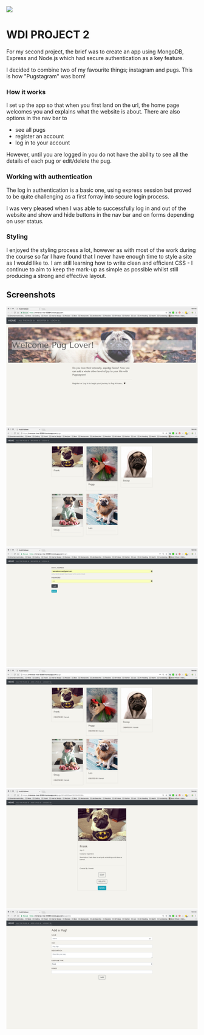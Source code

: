 <img src="https://ga-dash.s3.amazonaws.com/production/assets/logo-9f88ae6c9c3871690e33280fcf557f33.png">

<h1>WDI PROJECT 2</h1>

For my second project, the brief was to create an app using MongoDB, Express and Node.js which had secure authentication as a key feature.

I decided to combine two of my favourite things; instagram and pugs. This is how "Pugstagram" was born!

<h3>How it works</h3>

I set up the app so that when you first land on the url, the home page welcomes you and explains what the website is about. There are also options in the nav bar to

* see all pugs
* register an account
* log in to your account

However, until you are logged in you do not have the ability to see all the details of each pug or edit/delete the pug.


<h3>Working with authentication</h3>
The log in authentication is a basic one, using express session but proved to be quite challenging as a first forray into secure login process.

I was very pleased when I was able to successfully log in and out of the website and show and hide buttons in the nav bar and on forms depending on user status.

<h3>Styling</h3>
I enjoyed the styling process a lot, however as with most of the work during the course so far I have found that I never have enough time to style a site as I would like to. I am still learning how to write clean and efficient CSS - I continue to aim to keep the mark-up as simple as possible whilst still producing a strong and effective layout.

<h2>Screenshots</h2>

![](screen1.png)
![](screen2.png)
![](screen3.png)
![](screen4.png)
![](screen5.png)
![](screen7.png)

